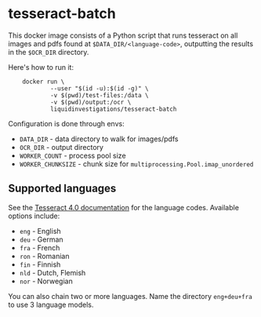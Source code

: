 # tesseract-batch


This docker image consists of a Python script that runs tesseract on all images
and pdfs found at `$DATA_DIR/<language-code>`, outputting the results in the
`$OCR_DIR` directory.


Here's how to run it:

        docker run \
                --user "$(id -u):$(id -g)" \
                -v $(pwd)/test-files:/data \
                -v $(pwd)/output:/ocr \
                liquidinvestigations/tesseract-batch


Configuration is done through envs:

- `DATA_DIR` - data directory to walk for images/pdfs
- `OCR_DIR` - output directory
- `WORKER_COUNT` - process pool size
- `WORKER_CHUNKSIZE` - chunk size for `multiprocessing.Pool.imap_unordered`


## Supported languages

See the [Tesseract 4.0 documentation](https://github.com/tesseract-ocr/tesseract/wiki/Data-Files#data-files-for-version-400-november-29-2016) for the language codes. Available options include:

- `eng` - English
- `deu` - German
- `fra` - French
- `ron` - Romanian
- `fin` - Finnish
- `nld` - Dutch, Flemish
- `nor` - Norwegian

You can also chain two or more languages. Name the directory `eng+deu+fra` to use 3 language models.
